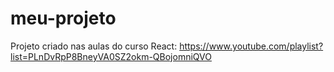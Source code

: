 # meu-projeto

Projeto criado nas aulas do curso React: https://www.youtube.com/playlist?list=PLnDvRpP8BneyVA0SZ2okm-QBojomniQVO
